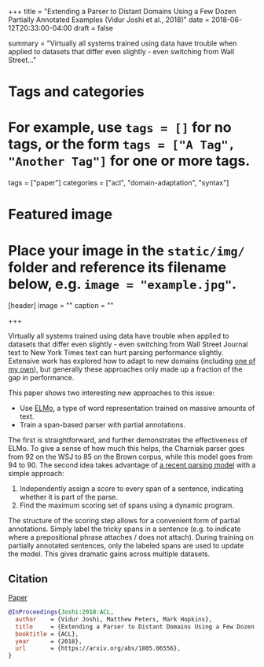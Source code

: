 +++
title = "Extending a Parser to Distant Domains Using a Few Dozen Partially Annotated Examples (Vidur Joshi et al., 2018)"
date = 2018-06-12T20:33:00-04:00
draft = false

summary = "Virtually all systems trained using data have trouble when applied to datasets that differ even slightly - even switching from Wall Street..."

# Tags and categories
# For example, use `tags = []` for no tags, or the form `tags = ["A Tag", "Another Tag"]` for one or more tags.
tags = ["paper"]
categories = ["acl", "domain-adaptation", "syntax"]

# Featured image
# Place your image in the `static/img/` folder and reference its filename below, e.g. `image = "example.jpg"`.
[header]
image = ""
caption = ""

+++

Virtually all systems trained using data have trouble when applied to datasets that differ even slightly - even switching from Wall Street Journal text to New York Times text can hurt parsing performance slightly.
Extensive work has explored how to adapt to new domains (including [one of my own](http://jkk.name/publication/acl10adapt/)), but generally these approaches only made up a fraction of the gap in performance.

This paper shows two interesting new approaches to this issue:

- Use [ELMo](https://allennlp.org/elmo), a type of word representation trained on massive amounts of text.
- Train a span-based parser with partial annotations.

The first is straightforward, and further demonstrates the effectiveness of ELMo.
To give a sense of how much this helps, the Charniak parser goes from 92 on the WSJ to 85 on the Brown corpus, while this model goes from 94 to 90.
The second idea takes advantage of [a recent parsing model](https://www.aclweb.org/anthology/P17-1076.pdf) with a simple approach:

1. Independently assign a score to every span of a sentence, indicating whether it is part of the parse.
2. Find the maximum scoring set of spans using a dynamic program.

The structure of the scoring step allows for a convenient form of partial annotations.
Simply label the tricky spans in a sentence (e.g. to indicate where a prepositional phrase attaches / does not attach).
During training on partially annotated sentences, only the labeled spans are used to update the model.
This gives dramatic gains across multiple datasets.

## Citation

[Paper](https://arxiv.org/abs/1805.06556)

```bibtex
@InProceedings{Joshi:2018:ACL,
  author    = {Vidur Joshi, Matthew Peters, Mark Hopkins},
  title     = {Extending a Parser to Distant Domains Using a Few Dozen Partially Annotated Examples},
  booktitle = {ACL},
  year      = {2018},
  url       = {https://arxiv.org/abs/1805.06556},
}
```
